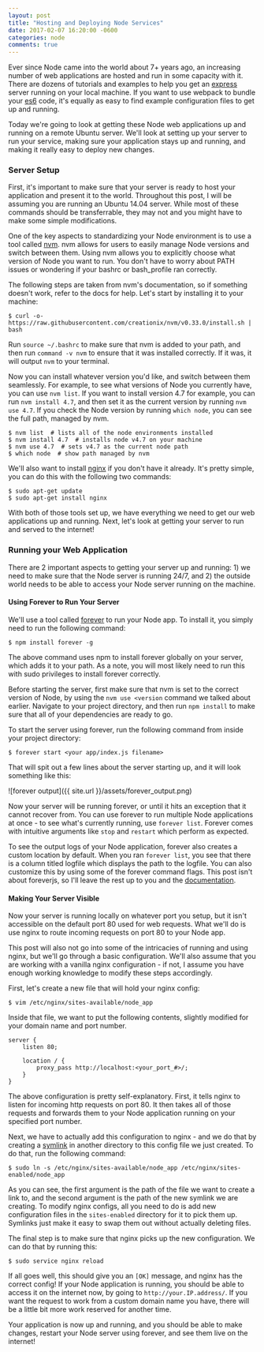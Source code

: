 ```yaml
---
layout: post
title: "Hosting and Deploying Node Services"
date: 2017-02-07 16:20:00 -0600
categories: node
comments: true
---
```


Ever since Node came into the world about 7+ years ago, an increasing number
of web applications are hosted and run in some capacity with it. There are
dozens of tutorials and examples to help you get an [express][express] server
running on your local machine. If you want to use webpack to bundle your
[es6][es6] code, it's equally as easy to find example configuration files to
get up and running.

Today we're going to look at getting these Node web applications up and running
on a remote Ubuntu server. We'll look at setting up your server to run your
service, making sure your application stays up and running, and making it
really easy to deploy new changes.


### Server Setup

First, it's important to make sure that your server is ready to host your
application and present it to the world. Throughout this post, I will be
assuming you are running an Ubuntu 14.04 server. While most of these commands
should be transferrable, they may not and you might have to make some simple
modifications.

One of the key aspects to standardizing your Node environment is to use a tool
called [nvm][nvm]. nvm allows for users to easily manage Node versions and
switch between them. Using nvm allows you to explicitly choose what version of
Node you want to run. You don't have to worry about PATH issues or wondering if
your bashrc or bash_profile ran correctly.

The following steps are taken from nvm's documentation, so if something doesn't
work, refer to the docs for help. Let's start by installing it to your machine:

```
$ curl -o- https://raw.githubusercontent.com/creationix/nvm/v0.33.0/install.sh | bash
```

Run `source ~/.bashrc` to make sure that nvm is added to your path, and then
run `command -v nvm` to ensure that it was installed correctly. If it was, it
will output `nvm` to your terminal.

Now you can install whatever version you'd like, and switch between them
seamlessly. For example, to see what versions of Node you currently have, you
can use `nvm list`. If you want to install version 4.7 for example, you can run
`nvm install 4.7`, and then set it as the current version by running `nvm use
4.7`. If you check the Node version by running `which node`, you can see the
full path, managed by nvm.

```
$ nvm list  # lists all of the node environments installed
$ nvm install 4.7  # installs node v4.7 on your machine
$ nvm use 4.7  # sets v4.7 as the current node path
$ which node  # show path managed by nvm
```

We'll also want to install [nginx][nginx] if you don't have it already. It's
pretty simple, you can do this with the following two commands:

```
$ sudo apt-get update
$ sudo apt-get install nginx
```

With both of those tools set up, we have everything we need to get our web
applications up and running. Next, let's look at getting your server to run and
served to the internet!


### Running your Web Application

There are 2 important aspects to getting your server up and running: 1) we need
to make sure that the Node server is running 24/7, and 2) the outside world
needs to be able to access your Node server running on the machine.

#### Using Forever to Run Your Server

We'll use a tool called [forever][forever] to run your Node app. To install it,
you simply need to run the following command:

```
$ npm install forever -g
```

The above command uses npm to install forever globally on your server, which
adds it to your path. As a note, you will most likely need to run this with
sudo privileges to install forever correctly.

Before starting the server, first make sure that nvm is set to the correct
version of Node, by using the `nvm use <version` command we talked about
earlier. Navigate to your project directory, and then run `npm install` to make
sure that all of your dependencies are ready to go.

To start the server using forever, run the following command from inside your
project directory:

```
$ forever start <your app/index.js filename>
```

That will spit out a few lines about the server starting up, and it will look
something like this:

![forever output]({{ site.url }}/assets/forever_output.png)

Now your server will be running forever, or until it hits an exception that it
cannot recover from. You can use forever to run multiple Node applications at
once - to see what's currently running, use `forever list`. Forever comes with
intuitive arguments like `stop` and `restart` which perform as expected.

To see the output logs of your Node application, forever also creates a custom
location by default. When you ran `forever list`, you see that there is
a column titled logfile which displays the path to the logfile. You can also
customize this by using some of the forever command flags. This post isn't
about foreverjs, so I'll leave the rest up to you and the
[documentation][forever].

#### Making Your Server Visible

Now your server is running locally on whatever port you setup, but it isn't
accessible on the default port 80 used for web requests. What we'll do is use
nginx to route incoming requests on port 80 to your Node app.

This post will also not go into some of the intricacies of running and using
nginx, but we'll go through a basic configuration. We'll also assume that you
are working with a vanilla nginx configuration - if not, I assume you have
enough working knowledge to modify these steps accordingly.

First, let's create a new file that will hold your nginx config:

```
$ vim /etc/nginx/sites-available/node_app
```

Inside that file, we want to put the following contents, slightly modified for
your domain name and port number.

```
server {
    listen 80;

    location / {
        proxy_pass http://localhost:<your_port_#>/;
    }
}
```

The above configuration is pretty self-explanatory. First, it tells nginx to
listen for incoming http requests on port 80. It then takes all of those
requests and forwards them to your Node application running on your specified
port number.

Next, we have to actually add this configuration to nginx - and we do that by
creating a [symlink][symlink] in another directory to this config file we just
created. To do that, run the following command:

```
$ sudo ln -s /etc/nginx/sites-available/node_app /etc/nginx/sites-enabled/node_app
```

As you can see, the first argument is the path of the file we want to create
a link to, and the second argument is the path of the new symlink we are
creating. To modify nginx configs, all you need to do is add new configuration
files in the `sites-enabled` directory for it to pick them up. Symlinks just
make it easy to swap them out without actually deleting files.

The final step is to make sure that nginx picks up the new configuration. We
can do that by running this:

```
$ sudo service nginx reload
```

If all goes well, this should give you an `[OK]` message, and nginx has the
correct config! If your Node application is running, you should be able to
access it on the internet now, by going to `http://your.IP.address/`. If you
want the request to work from a custom domain name you have, there will be
a little bit more work reserved for another time.

Your application is now up and running, and you should be able to make changes,
restart your Node server using forever, and see them live on the internet!


[express]: http://expressjs.com/
[nvm]: https://github.com/creationix/nvm
[nginx]: https://www.nginx.com/resources/wiki/
[forever]: https://github.com/foreverjs/forever 
[symlink]: https://en.wikipedia.org/wiki/Symbolic_link#POSIX_and_Unix-like_operating_systems
[es6]: http://es6-features.org/
